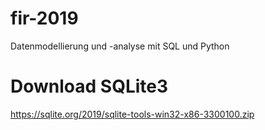 # fir-2019
Datenmodellierung und -analyse mit SQL und Python


# Download SQLite3

https://sqlite.org/2019/sqlite-tools-win32-x86-3300100.zip

